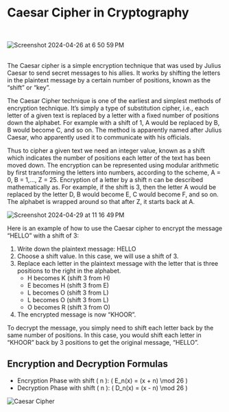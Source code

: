 
# Caesar Cipher in Cryptography

<br>

![Screenshot 2024-04-26 at 6 50 59 PM](https://github.com/sarthakkarora/Caesar-Cipher/assets/130503783/71206e72-e17d-484f-8dd6-1e99a923b1ae)

<br>
The Caesar cipher is a simple encryption technique that was used by Julius Caesar to send secret messages to his allies. It works by shifting the letters in the plaintext message by a certain number of positions, known as the “shift” or “key”.

The Caesar Cipher technique is one of the earliest and simplest methods of encryption technique. It’s simply a type of substitution cipher, i.e., each letter of a given text is replaced by a letter with a fixed number of positions down the alphabet. For example with a shift of 1, A would be replaced by B, B would become C, and so on. The method is apparently named after Julius Caesar, who apparently used it to communicate with his officials.

Thus to cipher a given text we need an integer value, known as a shift which indicates the number of positions each letter of the text has been moved down. The encryption can be represented using modular arithmetic by first transforming the letters into numbers, according to the scheme, A = 0, B = 1,…, Z = 25. Encryption of a letter by a shift n can be described mathematically as. For example, if the shift is 3, then the letter A would be replaced by the letter D, B would become E, C would become F, and so on. The alphabet is wrapped around so that after Z, it starts back at A.

![Screenshot 2024-04-29 at 11 16 49 PM](https://github.com/sarthakkarora/Caesar-Cipher/assets/130503783/2ba3fb5c-c2cf-4864-bab7-58e38a7fb303)

Here is an example of how to use the Caesar cipher to encrypt the message “HELLO” with a shift of 3:

1. Write down the plaintext message: HELLO
2. Choose a shift value. In this case, we will use a shift of 3.
3. Replace each letter in the plaintext message with the letter that is three positions to the right in the alphabet.
   - H becomes K (shift 3 from H)
   - E becomes H (shift 3 from E)
   - L becomes O (shift 3 from L)
   - L becomes O (shift 3 from L)
   - O becomes R (shift 3 from O)
4. The encrypted message is now “KHOOR”.

To decrypt the message, you simply need to shift each letter back by the same number of positions. In this case, you would shift each letter in “KHOOR” back by 3 positions to get the original message, “HELLO”.

## Encryption and Decryption Formulas

- Encryption Phase with shift \( n \): \( E_n(x) = (x + n) \mod 26 \)
- Decryption Phase with shift \( n \): \( D_n(x) = (x - n) \mod 26 \)

![Caesar Cipher](https://github.com/sarthakkarora/Caesar-Cipher/assets/130503783/c59d4c95-96cc-4e4d-bcd2-1e20b054317a)
